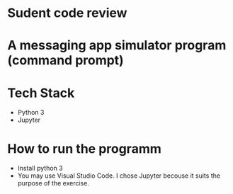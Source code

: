 # Sudent code review

# A messaging app simulator program (command prompt)

# Tech Stack
- Python 3
- Jupyter

# How to run the programm
- Install python 3
- You may use Visual Studio Code. I chose Jupyter becouse it suits the purpose of the exercise.
